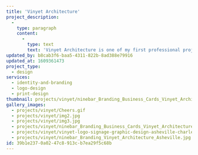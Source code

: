 ```yaml
---
title: 'Vinyet Architecture'
project_description:
  -
    type: paragraph
    content:
      -
        type: text
        text: 'Vinyet Architecture is one of my first professional projects. In the spring of 2013, I was approached to develop a full identity package, including merchandise. I lead the design process with my team at ninebar and developed a lasting, memorable identity that they continue to use to this day.'
updated_by: b8cab3f6-baa5-4311-822b-8ad388e79916
updated_at: 1609361473
project_type:
  - design
services:
  - identity-and-branding
  - logo-design
  - print-design
thumbnail: projects/vinyet/ninebar_Branding_Business_Cards_Vinyet_Architecture_Asheville.jpg
gallery_images:
  - projects/vinyet/Cheers.gif
  - projects/vinyet/img2.jpg
  - projects/vinyet/img3.jpg
  - projects/vinyet/ninebar_Branding_Business_Cards_Vinyet_Architecture_Asheville.jpg
  - projects/vinyet/vinyet-logo-signage-graphic-design-asheville-charleston-rockhill.jpg
  - projects/vinyet/ninebar_Branding_Vinyet_Architecture_Asheville.jpg
id: 39b1e237-0a02-47c8-913c-b7ea29f5c68b
---
```

